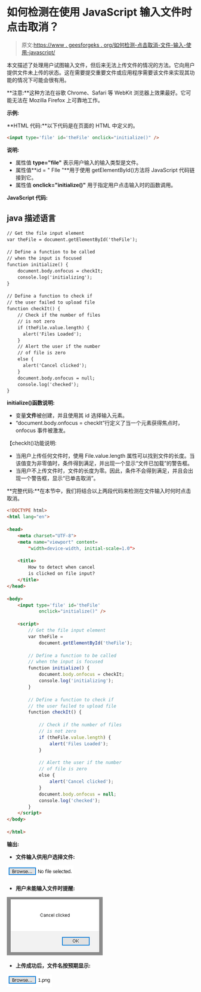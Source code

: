# 如何检测在使用 JavaScript 输入文件时点击取消？

> 原文:[https://www . geesforgeks . org/如何检测-点击取消-文件-输入-使用-javascript/](https://www.geeksforgeeks.org/how-to-detect-when-cancel-is-clicked-on-file-input-using-javascript/)

本文描述了处理用户试图输入文件，但后来无法上传文件的情况的方法。它向用户提供文件未上传的状态。这在需要提交重要文件或应用程序需要该文件来实现其功能的情况下可能会很有用。

**注意:**这种方法在谷歌 Chrome、Safari 等 WebKit 浏览器上效果最好。它可能无法在 Mozilla Firefox 上可靠地工作。

**示例:**

**HTML 代码:**以下代码是在页面的 HTML 中定义的。

```html
<input type='file' id='theFile' onclick="initialize()" />
```

**说明:**

*   属性值 **type="file"** 表示用户输入的输入类型是文件。
*   属性值**id = " FIle "**用于使用 getElementById()方法将 JavaScript 代码链接到它。
*   属性值 **onclick="initialize()"** 用于指定用户点击输入时的函数调用。

**JavaScript 代码:**

## java 描述语言

```html
// Get the file input element
var theFile = document.getElementById('theFile');

// Define a function to be called
// when the input is focused
function initialize() {
    document.body.onfocus = checkIt;
    console.log('initializing');
}

// Define a function to check if
// the user failed to upload file
function checkIt() {
    // Check if the number of files
    // is not zero
    if (theFile.value.length) {
      alert('Files Loaded');
    }
    // Alert the user if the number
    // of file is zero
    else {
      alert('Cancel clicked');
    }
    document.body.onfocus = null;
    console.log('checked');
}        
```

**initialize()函数说明:**

*   变量**文件**被创建，并且使用其 id 选择输入元素。
*   “document.body.onfocus = checkIt”行定义了当一个元素获得焦点时，onfocus 事件被激发。

【checkIt()功能说明:

*   当用户上传任何文件时，使用 File.value.length 属性可以找到文件的长度。当该值变为非零值时，条件得到满足，并出现一个显示“文件已加载”的警告框。
*   当用户不上传文件时，文件的长度为零。因此，条件不会得到满足，并且会出现一个警告框，显示“已单击取消”。

**完整代码:**在本节中，我们将结合以上两段代码来检测在文件输入时何时点击取消。

```html
<!DOCTYPE html>
<html lang="en">

<head>
    <meta charset="UTF-8">
    <meta name="viewport" content=
        "width=device-width, initial-scale=1.0">

    <title>
        How to detect when cancel 
        is clicked on file input?
    </title>
</head>

<body>
    <input type='file' id='theFile' 
            onclick="initialize()" />

    <script>
        // Get the file input element
        var theFile = 
            document.getElementById('theFile');

        // Define a function to be called
        // when the input is focused
        function initialize() {
            document.body.onfocus = checkIt;
            console.log('initializing');
        }

        // Define a function to check if
        // the user failed to upload file
        function checkIt() {

            // Check if the number of files
            // is not zero
            if (theFile.value.length) {
                alert('Files Loaded');
            }

            // Alert the user if the number
            // of file is zero
            else {
                alert('Cancel clicked');
            }
            document.body.onfocus = null;
            console.log('checked');
        }        
    </script>
</body>

</html>
```

**输出:**

*   **文件输入供用户选择文件:**

![](img/8432120efb942076d4b2137246b78562.png)

*   **用户未能输入文件时提醒:**

![](img/989f3b69e5be63f22817555d23b31de0.png)

*   **上传成功后，文件名按预期显示:**

![](img/54e825f172668f21702db54bc1b45c23.png)